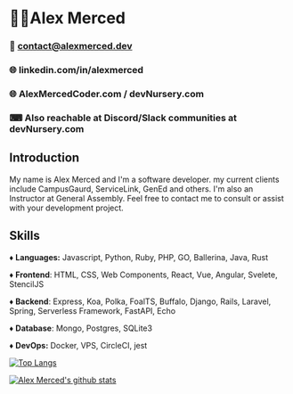 # 👨‍🦱Alex Merced
### 📧 contact@alexmerced.dev
### 🌐 linkedin.com/in/alexmerced
### 🌐 AlexMercedCoder.com / devNursery.com
### ⌨ Also reachable at Discord/Slack communities at devNursery.com

## Introduction

My name is Alex Merced and I'm a software developer. my current clients include CampusGaurd, ServiceLink, GenEd and others. I'm also an Instructor at General Assembly. Feel free to contact me to consult or assist with your development project.

## Skills

♦ **Languages:** Javascript, Python, Ruby, PHP, GO, Ballerina, Java, Rust

♦ **Frontend**: HTML, CSS, Web Components, React, Vue, Angular, Svelete, StencilJS

♦ **Backend**: Express, Koa, Polka, FoalTS, Buffalo, Django, Rails, Laravel, Spring, Serverless Framework, FastAPI, Echo

♦ **Database**: Mongo, Postgres, SQLite3

♦ **DevOps:** Docker, VPS, CircleCI, jest

[![Top Langs](https://github-readme-stats.vercel.app/api/top-langs/?username=alexmercedcoder&theme=dark)](https://github.com/anuraghazra/github-readme-stats)

[![Alex Merced's github stats](https://github-readme-stats.vercel.app/api?username=alexmercedcoder&theme=dark)](https://github.com/anuraghazra/github-readme-stats)


